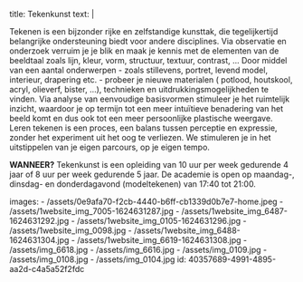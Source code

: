 title: Tekenkunst
text: |
  <p>Tekenen is een bijzonder rijke en zelfstandige kunsttak, die tegelijkertijd belangrijke ondersteuning biedt
  voor andere disciplines. Via observatie en onderzoek
  verruim je je blik en maak je kennis met de elementen
  van de beeldtaal zoals lijn, kleur, vorm, structuur,
  textuur, contrast, ...
  Door middel van een aantal onderwerpen - zoals
  stillevens, portret, levend model, interieur, drapering
  etc. - probeer je nieuwe materialen ( potlood,
  houtskool, acryl, olieverf, bister, ...), technieken en
  uitdrukkingsmogelijkheden te vinden. Via analyse van
  eenvoudige basisvormen stimuleer je het ruimtelijk
  inzicht, waardoor je op termijn tot een meer intuïtieve
  benadering van het beeld komt en dus ook tot een
  meer persoonlijke plastische weergave.
  Leren tekenen is een proces, een balans tussen
  perceptie en expressie, zonder het experiment uit het
  oog te verliezen. We stimuleren je in het uitstippelen
  van je eigen parcours, op je eigen tempo.
  </p>
  <p>
  	<strong>WANNEER?</strong> Tekenkunst is een opleiding van 10
  uur per week gedurende 4 jaar of 8 uur per week
  gedurende 5 jaar.
  De academie is open op maandag-, dinsdag- en
  donderdagavond (modeltekenen) van 17:40 tot
  21:00.
  </p>
images:
  - /assets/0e9afa70-f2cb-4440-b6ff-cb1339d0b7e7-home.jpeg
  - /assets/1website_img_7005-1624631287.jpg
  - /assets/1website_img_6487-1624631292.jpg
  - /assets/1website_img_0105-1624631296.jpg
  - /assets/1website_img_0098.jpg
  - /assets/1website_img_6488-1624631304.jpg
  - /assets/1website_img_6619-1624631308.jpg
  - /assets/img_6618.jpg
  - /assets/img_6616.jpg
  - /assets/img_0109.jpg
  - /assets/img_0108.jpg
  - /assets/img_0104.jpg
id: 40357689-4991-4895-aa2d-c4a5a52f2fdc

